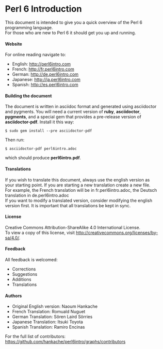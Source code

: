 # Perl 6 Introduction

This document is intended to give you a quick overview of the Perl 6 programming language.  
For those who are new to Perl 6 it should get you up and running.

#### Website
For online reading navigate to:  
* English: http://perl6intro.com
* French: http://fr.perl6intro.com
* German: http://de.perl6intro.com
* Japanese: http://ja.perl6intro.com
* Spanish: http://es.perl6intro.com


#### Building the document
The document is written in asciidoc format and generated using
asciidoctor and pygments.  You will need a current version of **ruby**,
**asciidoctor**, **pygments**, and a special gem that provides a pre-release version
of **asciidoctor-pdf**. Install it this way:

    $ sudo gem install --pre asciidoctor-pdf

Then run:

    $ asciidoctor-pdf perl6intro.adoc

which should produce **perl6intro.pdf**.

#### Translations
If you wish to translate this document, always use the english version as your starting point.
If you are starting a new translation create a new file. For example, the French translation will be in fr.perl6intro.adoc, the Deutsch translation in de.perl6intro.adoc  
If you want to modify a translated version, consider modifying the english version first. It is important that all translations be kept in sync.

#### License
Creative Commons Attribution-ShareAlike 4.0 International License.  
To view a copy of this license, visit http://creativecommons.org/licenses/by-sa/4.0/.

#### Feedback
All feedback is welcomed:
* Corrections
* Suggestions
* Additions
* Translations

#### Authors
* Original English version: Naoum Hankache
* French Translation: Romuald Nuguet
* German Translation: Sören Laird Sörries
* Japanese Translation: Itsuki Toyota
* Spanish Translation: Ramiro Encinas

For the full list of contributors: https://github.com/hankache/perl6intro/graphs/contributors
